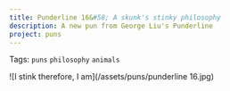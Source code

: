 ```yaml
---
title: Punderline 16&#58; A skunk's stinky philosophy
description: A new pun from George Liu's Punderline
project: puns
---
```

Tags: `puns` `philosophy` `animals`

![I stink therefore, I am](/assets/puns/punderline 16.jpg)
